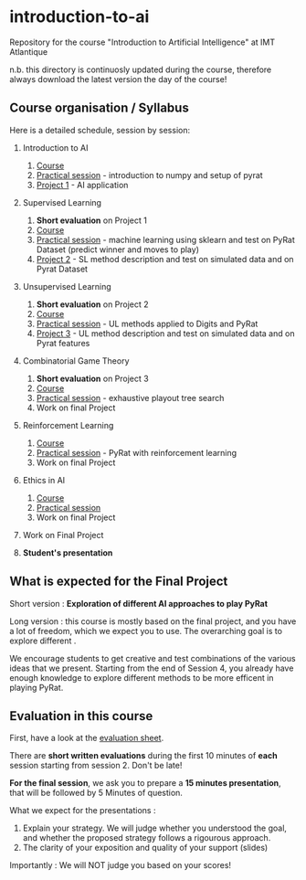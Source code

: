 # introduction-to-ai

Repository for the course "Introduction to Artificial Intelligence" at IMT Atlantique

n.b. this directory is continuosly updated during the course, therefore always download the latest version the day of the course!



## Course organisation / Syllabus


Here is a detailed schedule, session by session: 

1. Introduction to AI
   1. [Course](cours1.pdf) 
   2. [Practical session](lab1.ipynb) - introduction to numpy and setup of pyrat
   3. [Project 1](p1) - AI application
  
2. Supervised Learning
   1. **Short evaluation** on Project 1
   2. [Course](cours2.pdf) 
   3. [Practical session](lab2.ipynb) - machine learning using sklearn and test on PyRat Dataset (predict winner and moves to play)
   4. [Project 2](p2) - SL method description and test on simulated data and on Pyrat Dataset
   
3. Unsupervised Learning
   1. **Short evaluation** on Project 2
   2. [Course](cours3.pdf) 
   3. [Practical session](lab3.ipynb) - UL methods applied to Digits and PyRat
   4. [Project 3](p3) - UL method description and test on simulated data and on Pyrat features
   
4. Combinatorial Game Theory
   1. **Short evaluation** on Project 3
   2. [Course](cours4.pdf) 
   3. [Practical session](lab4.ipynb) - exhaustive playout tree search
   4. Work on final Project
 
5. Reinforcement Learning
   1. [Course](cours5.pdf) 
   2. [Practical session](lab5.ipynb) - PyRat with reinforcement learning
   3. Work on final Project

5. Ethics in AI
   1. [Course](cours4.pdf) 
   2. [Practical session](lab6.ipynb) 
   3. Work on final Project
   
6. Work on Final Project

7. **Student's presentation**  


## What is expected for the Final Project

Short version : **Exploration of different AI approaches to play PyRat**

Long version : this course is mostly based on the final project, and you have a lot of freedom, which we expect you to use. The overarching goal is to explore different . 

We encourage students to get creative and test combinations of the various ideas that we present. Starting from the end of Session 4, you already have enough knowledge to explore different methods to be more efficent in playing PyRat. 

## Evaluation in this course 

First, have a look at the [evaluation sheet](evaluation.pdf).

There are **short written evaluations** during the first 10 minutes of **each** session starting from session 2. Don't be late!  

**For the final session**, we ask you to prepare a **15 minutes presentation**, that will be followed by 5 Minutes of question. 

What we expect for the presentations : 
1. Explain your strategy. We will judge whether you understood the goal, and whether the proposed strategy follows a rigourous approach.  
2. The clarity of your exposition and quality of your support (slides)

Importantly : We will NOT judge you based on your scores!
